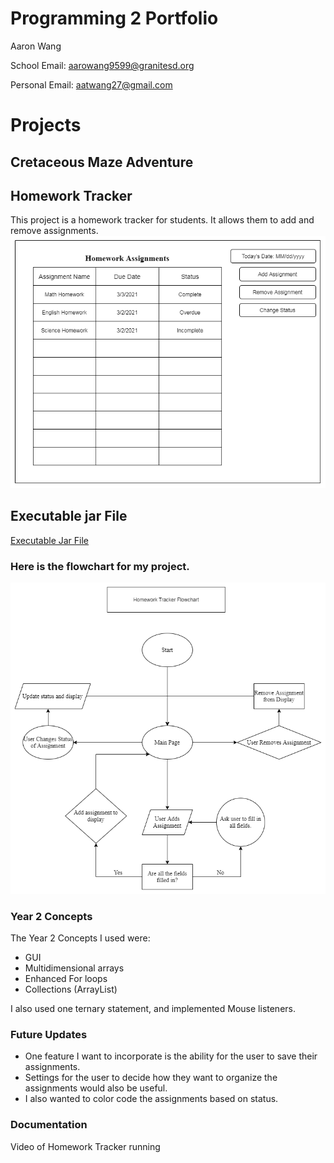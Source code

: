 # Programming 2 Portfolio
Aaron Wang

School Email: aarowang9599@granitesd.org

Personal Email: aatwang27@gmail.com

# Projects

## Cretaceous Maze Adventure

## Homework Tracker
This project is a homework tracker for students. It allows them to add and remove assignments.
![alt text](https://github.com/aaWang27/HomeworkTracker/blob/main/images/HomeworkTracker.png)

## Executable jar File
[Executable Jar File](https://github.com/aaWang27/Programming-2-Portfolio/blob/gh-pages/HomeworkTracker/HomeworkTracker.jar)

### Here is the flowchart for my project.


![alt text](https://github.com/aaWang27/HomeworkTracker/blob/main/images/HomeworkTracker%20Flowchart.png)

### Year 2 Concepts
The Year 2 Concepts I used were:
* GUI
* Multidimensional arrays
* Enhanced For loops
* Collections (ArrayList)

I also used one ternary statement, and implemented Mouse listeners.

### Future Updates
* One feature I want to incorporate is the ability for the user to save their assignments.
* Settings for the user to decide how they want to organize the assignments would also be useful.
* I also wanted to color code the assignments based on status.

### Documentation
Video of Homework Tracker running
